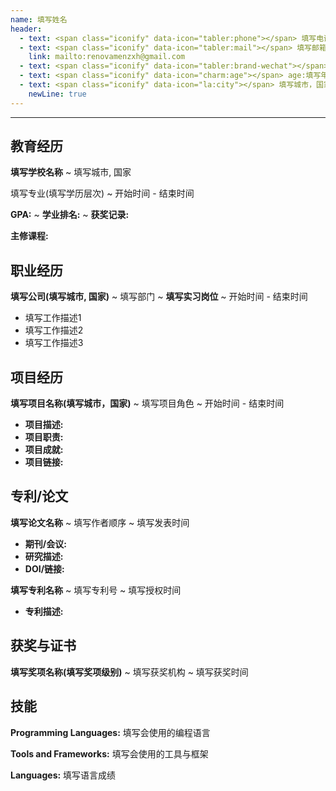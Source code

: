 ```yaml
---
name: 填写姓名
header:
  - text: <span class="iconify" data-icon="tabler:phone"></span> 填写电话
  - text: <span class="iconify" data-icon="tabler:mail"></span> 填写邮箱
    link: mailto:renovamenzxh@gmail.com
  - text: <span class="iconify" data-icon="tabler:brand-wechat"></span> 填写微信号
  - text: <span class="iconify" data-icon="charm:age"></span> age:填写年龄
  - text: <span class="iconify" data-icon="la:city"></span> 填写城市，国家
    newLine: true
---
```

---

## 教育经历

**填写学校名称**
  ~ 填写城市, 国家

填写专业(填写学历层次)
  ~ 开始时间 - 结束时间 

**GPA:** 
  ~ **学业排名:** 
  ~ **获奖记录:** 

**主修课程:**

## 职业经历  

**填写公司(填写城市, 国家)**
  ~ 填写部门
  ~ **填写实习岗位**
  ~ 开始时间 - 结束时间

- 填写工作描述1
- 填写工作描述2
- 填写工作描述3

## 项目经历  

**填写项目名称(填写城市，国家)**
  ~ 填写项目角色
  ~ 开始时间 - 结束时间

- **项目描述:** 
- **项目职责:** 
- **项目成就:** 
- **项目链接:** 

## 专利/论文

**填写论文名称**
  ~ 填写作者顺序
  ~ 填写发表时间

- **期刊/会议:**  
- **研究描述:** 
- **DOI/链接:** 

**填写专利名称**
  ~ 填写专利号
  ~ 填写授权时间

- **专利描述:**

## 获奖与证书

**填写奖项名称(填写奖项级别)** 
  ~ 填写获奖机构
  ~ 填写获奖时间


## 技能

**Programming Languages:** 填写会使用的编程语言

**Tools and Frameworks:** 填写会使用的工具与框架

**Languages:** 填写语言成绩